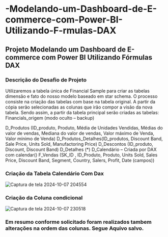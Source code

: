 # -Modelando-um-Dashboard-de-E-commerce-com-Power-BI-Utilizando-F-rmulas-DAX
## Projeto   Modelando um Dashboard de E-commerce com Power BI Utilizando Fórmulas DAX
### Descrição do Desafio de Projeto
Utilizaremos a tabela única de Financial Sample para criar as tabelas dimensão e fato do nosso modelo baseado em star schema.
O processo consiste na criação das tabelas com base na tabela original. A partir da cópia serão selecionadas as colunas que irão compor a visão da nova tabela. Sendo assim, a partir da tabela principal serão criadas as tabelas: 
Financials_origem (modo oculto – backup)

D_Produtos (ID_produto, Produto, Média de Unidades Vendidas, Médias do valor de vendas, Mediana do valor de vendas, Valor máximo de Venda, Valor mínimo de Venda)
D_Produtos_Detalhes(ID_produtos, Discount Band, Sale Price,  Units Sold, Manufactoring Price)
D_Descontos (ID_produto, Discount, Discount Band)
D_Detalhes (*)
D_Calendário – Criada por DAX com calendar()
F_Vendas (SK_ID , ID_Produto, Produto, Units Sold, Sales Price, Discount  Band, Segment, Country, Salers, Profit, Date (campos))

### Criação da Tabela Calendário Com Dax
![Captura de tela 2024-10-07 204554](https://github.com/user-attachments/assets/a0db538f-85f0-4afe-b7f1-ed2ae6fa00a8)

### Criação da Coluna condicional
![Captura de tela 2024-10-07 230518](https://github.com/user-attachments/assets/370ff34e-1f0f-408d-a9c5-95773adf99ab)

### Em resumo conforme solicitado foram realizados tambem alterações na ordem das colunas. Segue Aquivo salvo.

